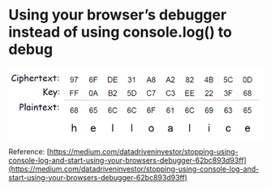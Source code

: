 # Using your browser’s debugger instead of using console.log\(\) to debug

![](../.gitbook/assets/image%20%2880%29.png)

Reference: [https://medium.com/datadriveninvestor/stopping-using-console-log-and-start-using-your-browsers-debugger-62bc893d93ff](https://medium.com/datadriveninvestor/stopping-using-console-log-and-start-using-your-browsers-debugger-62bc893d93ff)

